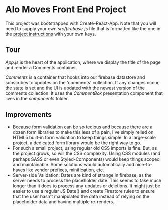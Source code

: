 # Alo Moves Front End Project

This project was bootstrapped with Create-React-App. Note that you will need to supply your own *src/firebase.js* file that is formatted like the one in the [project instructions](https://gist.github.com/brianlittmann/4017e8ff6a42b6c44ada47c7e8e3eacc) with your own keys.

## Tour

*App.js* is the heart of the application, where we display the title of the page and render a Comments container.

*Comments* is a container that hooks into our firebase datastore and subscribes to updates on the 'comments' collection. If any changes occur, the state is set and the UI is updated with the newest version of the comments collection. It uses the *CommentBox* presentation component that lives in the *components* folder.

## Improvements

* Because form validation can be so tedious and because there are a dozen form libraries to make this less of a pain, I've simply relied on HTML5 built-in form validation to keep things simple. In a large-scale project, a dedicated form library would be the right way to go.
* For such a small project, using regular old CSS imports is fine. But, as the project grows, so will the CSS complexity. Using CSS modules (and perhaps SASS or even Styled-Components) would keep things scoped and maintainable. Some solutions would automatically add nice-to-haves like vendor prefixes, minification, etc.
* Server-side Validation: Dates are kind of strange in firebase, as the server needs to process the placeholder date. This seems to take much longer than it does to process any updates or deletions. It might just be easier to use a regular JS Date() and create Firestore rules to ensure that the user hasn't manipulated the data instead of relying on the placeholder data and having multiple re-renders.